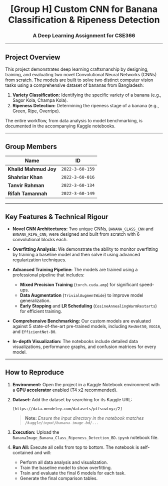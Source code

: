<div align="center">

#  [Group H] Custom CNN for Banana Classification & Ripeness Detection
### A Deep Learning Assignment for CSE366

</div>

---

##  Project Overview

This project demonstrates deep learning craftsmanship by designing, training, and evaluating two novel Convolutional Neural Networks (CNNs) from scratch. The models are built to solve two distinct computer vision tasks using a comprehensive dataset of bananas from Bangladesh:

1.  **Variety Classification:** Identifying the specific variety of a banana (e.g., Sagor Kola, Champa Kola).
2.  **Ripeness Detection:** Determining the ripeness stage of a banana (e.g., Green, Ripe, Overripe).

The entire workflow, from data analysis to model benchmarking, is documented in the accompanying Kaggle notebooks.

---

##  Group Members

| Name                | ID              |
| ------------------- | --------------- |
| **Khalid Mahmud Joy** | `2022-3-60-159` |
| **Shahriar Khan** | `2022-3-60-016` |
| **Tanvir Rahman** | `2022-3-60-134` |
| **Rifah Tamannah** | `2022-3-60-149` |

---

##  Key Features & Technical Rigour

* **Novel CNN Architectures:** Two unique CNNs, `BANANA_CLASS_CNN` and `BANANA_RIPE_CNN`, were designed and built from scratch with 6 convolutional blocks each.

* **Overfitting Analysis:** We demonstrate the ability to monitor overfitting by training a baseline model and then solve it using advanced regularization techniques.

* **Advanced Training Pipeline:** The models are trained using a professional pipeline that includes:
    * **Mixed Precision Training** (`torch.cuda.amp`) for significant speed-ups.
    * **Data Augmentation** (`TrivialAugmentWide`) to improve model generalization.
    * **Early Stopping** and **LR Scheduling** (`CosineAnnealingWarmRestarts`) for efficient training.

* **Comprehensive Benchmarking:** Our custom models are evaluated against 5 state-of-the-art pre-trained models, including `ResNet50`, `VGG16`, and `EfficientNet-B0`.

* **In-depth Visualization:** The notebooks include detailed data visualizations, performance graphs, and confusion matrices for every model.

---

##  How to Reproduce

1.  **Environment:** Open the project in a Kaggle Notebook environment with a **GPU accelerator** enabled (T4 x2 recommended).

2.  **Dataset:** Add the dataset by searching for its Kaggle URL:
    ```
    [https://data.mendeley.com/datasets/ptfscwtnyz/2]
    ```
    > **Note:** *Ensure the input directory in the notebook matches `/kaggle/input/banana-image-bd/...`*

3.  **Execution:** Upload the `BananaImage_Banana_Class_Ripeness_Detection_BD.ipynb` notebook file.

4.  **Run All:** Execute all cells from top to bottom. The notebook is self-contained and will:
    * Perform all data analysis and visualization.
    * Train the baseline model to show overfitting.
    * Train and evaluate the final 6 models for each task.
    * Generate the final comparison tables.
